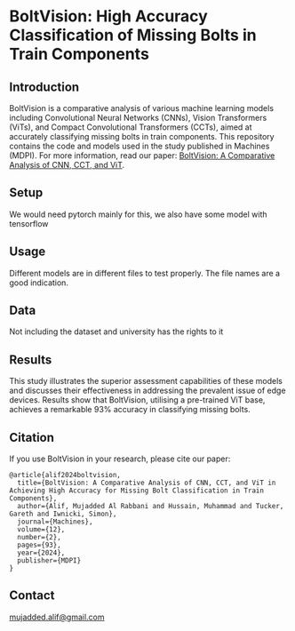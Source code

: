 # BoltVision: High Accuracy Classification of Missing Bolts in Train Components

## Introduction
BoltVision is a comparative analysis of various machine learning models including Convolutional Neural Networks (CNNs), Vision Transformers (ViTs), and Compact Convolutional Transformers (CCTs), aimed at accurately classifying missing bolts in train components. This repository contains the code and models used in the study published in Machines (MDPI). For more information, read our paper: [BoltVision: A Comparative Analysis of CNN, CCT, and ViT](https://www.mdpi.com/2075-1702/12/2/93).


## Setup
We would need pytorch mainly for this, we also have some model with tensorflow

## Usage
Different models are in different files to test properly. The file names are a good indication.


## Data
Not including the dataset and university has the rights to it

## Results
This study illustrates the superior assessment capabilities of these models and discusses their effectiveness in addressing the prevalent issue of edge devices. Results show that BoltVision, utilising a pre-trained ViT base, achieves a remarkable 93% accuracy in classifying missing bolts.

## Citation
If you use BoltVision in your research, please cite our paper:
```
@article{alif2024boltvision,
  title={BoltVision: A Comparative Analysis of CNN, CCT, and ViT in Achieving High Accuracy for Missing Bolt Classification in Train Components},
  author={Alif, Mujadded Al Rabbani and Hussain, Muhammad and Tucker, Gareth and Iwnicki, Simon},
  journal={Machines},
  volume={12},
  number={2},
  pages={93},
  year={2024},
  publisher={MDPI}
}
```
## Contact
mujadded.alif@gmail.com

